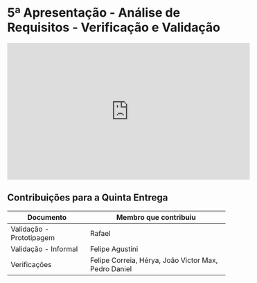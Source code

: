 # 5ª Apresentação - Análise de Requisitos - Verificação e Validação

<iframe width="560" height="315" src="https://www.youtube.com/embed/HB7JAWxWNQQ" title="YouTube video player" frameborder="0" allow="accelerometer; autoplay; clipboard-write; encrypted-media; gyroscope; picture-in-picture" allowfullscreen></iframe>

## Contribuições para a Quinta Entrega

| Documento                              | Membro que contribuiu               |
| -------------------------------------- | ----------------------------------- |
| Validação - Prototipagem               |   Rafael                            |
| Validação - Informal                   |   Felipe Agustini 	               |
| Verificações                           |   Felipe Correia, Hérya, João Victor Max, Pedro Daniel     |


